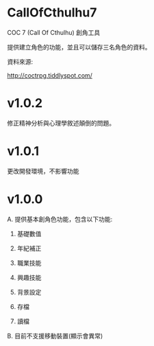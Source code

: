 # CallOfCthulhu7
COC 7 (Call Of Cthulhu) 創角工具 

提供建立角色的功能，並且可以儲存三名角色的資料。

資料來源:

http://coctrpg.tiddlyspot.com/

# v1.0.2
修正精神分析與心理學敘述顛倒的問題。

# v1.0.1
更改開發環境，不影響功能

# v1.0.0
A. 提供基本創角色功能，包含以下功能:

 1. 基礎數值

 2. 年紀補正

 3. 職業技能
 
 4. 興趣技能
 
 5. 背景設定
 
 6. 存檔
 
 7. 讀檔

B. 目前不支援移動裝置(顯示會異常)
